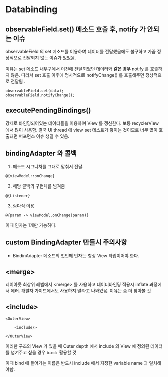 # Databinding

## observableField.set\(\) 메소드 호출 후, notify 가 안되는 이슈

observableField 의 set 메소드를 이용하여 데이터를 전달했음에도 불구하고 가끔 정상적으로 전달되지 않는 이슈가 있었음.

이유는 set 메소드 내부구에서 이전에 전달되었던 데이터와 **같은 경우** notify 를 호출하지 않음.  따라서  set  호출 이후에  명시적으로  notifyChange\(\)  를 호출해주면  정상적으로  전달됨 . 

```text
observableField.set(data);
observableField.notifyChange();
```

## executePendingBindings\(\)

강제로 바인딩되어있는 데이터들을 이용하여 View 를 갱신한다. 보통 recyclerView 에서 많이 사용함. 결국 UI thread 에 view set 테스트가 쌓이는 것이므로 너무 많이 호출돼면 퍼포먼스 이슈 생길 수 있음.

## bindingAdapter 와 콜백

1. 메소드 시그니쳐를 그대로 맞춰서 전달.

```text
@{viewModel::onChange}
```

2. 해당 콜백의 구현체를 넘겨줌

```text
@{Listener}
```

3. 람다식 이용

```text
@{param -> viewModel.onChange(param)}
```

이때 인자는 1개만 가능하다.

## custom BindingAdapter 만들시 주의사항

* BindinAdapter 메소드의 첫번째 인자는 항상 View 타입이어야 한다.



## &lt;merge&gt;

레이아웃 최상위 레벨에서 &lt;merge&gt; 를 사용하고 데이터바인딩 적용시 inflate 과정에서 에러. 개발자 가이드에서도 사용하지 말라고 나와있음. 이유는 좀 더 찾아볼 것 

## &lt;include&gt;

```text
<OuterView>

    <include/>

</OuterView>
```

이러한 구조의 View 가 있을 때 Outer depth 에서 include 의 View 에 정의된 데이터를 넘겨주고 싶을 경우 `bind:` 활용할 것

이때 bind 에 들어가는 이름은 반드시 include 에서 지정한 variable name 과 일치해야함.


